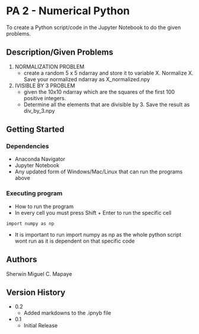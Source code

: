 # PA 2 - Numerical Python

To create a Python script/code in the Jupyter Notebook to do the given problems.

## Description/Given Problems

1. NORMALIZATION PROBLEM
   - create a random 5 x 5 ndarray and store it to variable X. Normalize X. Save your normalized ndarray as X_normalized.npy
2. IVISIBLE BY 3 PROBLEM
   - given the 10x10 ndarray which are the squares of the first 100 positive integers.
   - Determine all the elements that are divisible by 3. Save the result as div_by_3.npy

## Getting Started

### Dependencies

* Anaconda Navigator
* Jupyter Notebook
* Any updated form of Windows/Mac/Linux that can run the programs above

### Executing program

* How to run the program
* In every cell you must press Shift + Enter to run the specific cell
```
import numpy as np
```
* It is important to run import numpy as np as the whole python script wont run as it is dependent on that specific code

## Authors

Sherwin Miguel C. Mapaye

## Version History

* 0.2
    * Added markdowns to the .ipnyb file
* 0.1
    * Initial Release
